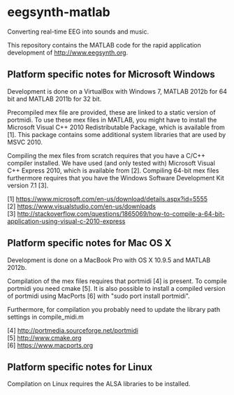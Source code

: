 # eegsynth-matlab
Converting real-time EEG into sounds and music.

This repository contains the MATLAB code for the rapid application development of http://www.eegsynth.org.

## Platform specific notes for Microsoft Windows
Development is done on a VirtualBox with Windows 7, MATLAB 2012b for 64 bit and MATLAB 2011b for 32 bit.

Precompiled mex file are provided, these are linked to a static version of portmidi. To
use these mex files in MATLAB, you might have to install the Microsoft Visual C++ 2010
Redistributable Package, which is available from [1]. This package contains some
additional system libraries that are used by MSVC 2010.

Compiling the mex files from scratch requires that you have a C/C++ compiler installed. We
have used (and only tested with) Microsoft Visual C++ Express 2010, which is available
from [2]. Compiling 64-bit mex files furthermore requires that you have the Windows
Software Development Kit version 7.1 [3].

[1] https://www.microsoft.com/en-us/download/details.aspx?id=5555  
[2] https://www.visualstudio.com/en-us/downloads  
[3] http://stackoverflow.com/questions/1865069/how-to-compile-a-64-bit-application-using-visual-c-2010-express  

## Platform specific notes for Mac OS X
Development is done on a MacBook Pro with OS X 10.9.5 and MATLAB 2012b.

Compilation of the mex files requires that portmidi [4] is present. To compile portmidi 
you need cmake [5]. It is also possible to install a compiled version of portmidi using 
MacPorts [6] with "sudo port install portmidi".

Furthermore, for compilation you probably need to update the library path settings in
compile\_midi.m

[4] http://portmedia.sourceforge.net/portmidi  
[5] http://www.cmake.org  
[6] https://www.macports.org  

## Platform specific notes for Linux
Compilation on Linux requires the ALSA libraries to be installed.
